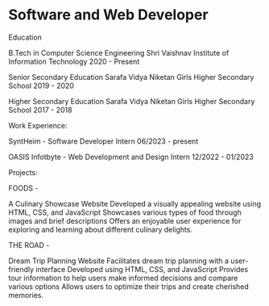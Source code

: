 #  Software and Web Developer

Education

B.Tech in Computer Science Engineering
Shri Vaishnav Institute of Information Technology
2020 - Present

Senior Secondary Education
Sarafa Vidya Niketan Girls Higher Secondary School
2019 - 2020

Higher Secondary Education
Sarafa Vidya Niketan Girls Higher Secondary School
2017 - 2018

Work Experience:

SyntHeim - Software Developer Intern
06/2023 - present

OASIS Infotbyte - Web Development and Design Intern
12/2022 - 01/2023

Projects:

FOODS -

A Culinary Showcase Website
Developed a visually appealing website using HTML, CSS, and JavaScript
Showcases various types of food through images and brief descriptions
Offers an enjoyable user experience for exploring and learning about different culinary delights.

THE ROAD -

Dream Trip Planning Website
Facilitates dream trip planning with a user-friendly interface
Developed using HTML, CSS, and JavaScript
Provides tour information to help users make informed decisions and compare various options
Allows users to optimize their trips and create cherished memories.
